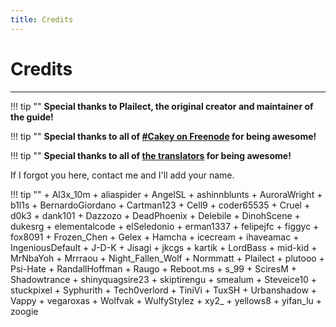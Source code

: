 ```yaml
---
title: Credits
---
```


# Credits
---

!!! tip "" **Special thanks to Plailect, the original creator and maintainer of the guide!**

!!! tip "" **Special thanks to all of [#Cakey on Freenode](http://webchat.freenode.net/?channels=%23Cakey) for being awesome!**

!!! tip "" **Special thanks to all of [the translators](https://crowdin.com/project/3ds-guide) for being awesome!**

If I forgot you here, contact me and I'll add your name.

!!! tip ""
    + Al3x_10m
    + aliaspider
    + AngelSL
    + ashinnblunts
    + AuroraWright
    + b1l1s
    + BernardoGiordano
    + Cartman123
    + Cell9
    + coder65535
    + Cruel
    + d0k3
    + dank101
    + Dazzozo
    + DeadPhoenix
    + Delebile
    + DinohScene
    + dukesrg
    + elementalcode
    + elSeledonio
    + erman1337
    + felipejfc
    + figgyc
    + fox8091
    + Frozen_Chen
    + Gelex
    + Hamcha
    + icecream
    + ihaveamac
    + IngeniousDefault
    + J-D-K
    + Jisagi
    + jkcgs
    + kartik
    + LordBass
    + mid-kid
    + MrNbaYoh
    + Mrrraou
    + Night_Fallen_Wolf
    + Normmatt
    + Plailect
    + plutooo
    + Psi-Hate
    + RandallHoffman
    + Raugo
    + Reboot.ms
    + s_99
    + SciresM
    + Shadowtrance
    + shinyquagsire23
    + skiptirengu
    + smealum
    + Steveice10
    + stuckpixel
    + Syphurith
    + Tech0verlord
    + TiniVi
    + TuxSH
    + Urbanshadow
    + Vappy
    + vegaroxas
    + Wolfvak
    + WulfyStylez
    + xy2_
    + yellows8
    + yifan_lu
    + zoogie

